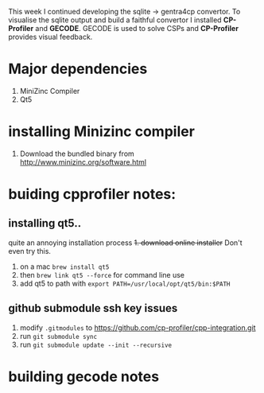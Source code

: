 This week I continued developing the sqlite -> gentra4cp convertor.
To visualise the sqlite output and build a faithful convertor I installed **CP-Profiler** and **GECODE**.
GECODE is used to solve CSPs and **CP-Profiler** provides visual feedback. 

# Major dependencies
1. MiniZinc Compiler
2. Qt5

# installing Minizinc compiler
1. Download the bundled binary from http://www.minizinc.org/software.html

# buiding cpprofiler notes:
## installing qt5..
quite an annoying installation process
~~1. download online installer~~ Don't even try this.
1. on a mac ```brew install qt5```
2. then ```brew link qt5 --force``` for command line use
3. add qt5 to path with ```export PATH=/usr/local/opt/qt5/bin:$PATH```

## github submodule ssh key issues
1. modify ```.gitmodules``` to https://github.com/cp-profiler/cpp-integration.git
2. run ```git submodule sync```
3. run ```git submodule update --init --recursive```


# building gecode notes

